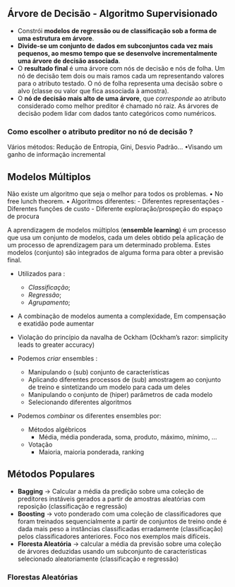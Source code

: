 ## Árvore de Decisão - Algoritmo Supervisionado

- Constrói **modelos de regressão ou de classificação sob a forma de uma estrutura em árvore**.
- **Divide-se um conjunto de dados em subconjuntos cada vez mais pequenos, ao mesmo tempo que se desenvolve incrementalmente uma árvore de decisão associada**.
- O **resultado final** é uma árvore com nós de decisão e nós de folha. Um nó de decisão tem dois ou mais ramos cada um representando valores para o atributo testado. O nó de folha representa uma decisão sobre o alvo (classe ou valor que fica associada à amostra).
- O **nó de decisão mais alto de uma árvore**, que *corresponde* ao atributo considerado como melhor preditor é chamado nó raiz. As árvores de decisão podem lidar com dados tanto categóricos como numéricos.

### Como escolher o atributo preditor no nó de decisão ?

Vários métodos: Redução de Entropia, Gini, Desvio Padrão... •Visando um ganho de informação incremental

## Modelos Múltiplos

Não existe um algoritmo que seja o melhor para todos os problemas. 
	• No free lunch theorem. 
• Algoritmos diferentes:
	- Diferentes representações 
	- Diferentes funções de custo 
	- Diferente exploração/prospeção do espaço de procura

A aprendizagem de modelos múltiplos (**ensemble learning**) é um processo que usa um conjunto de modelos, cada um deles obtido pela aplicação de um processo de aprendizagem para um determinado problema. Estes modelos (conjunto) são integrados de alguma forma para obter a previsão final.

- Utilizados para :
	- *Classificação*;
	- *Regressão*;
	- *Agrupamento*;

- A combinação de modelos aumenta a complexidade, Em compensação e exatidão pode aumentar
- Violação do princípio da navalha de Ockham (Ockham’s razor: simplicity leads to greater accuracy)

- Podemos *criar* ensembles :
	- Manipulando o (sub) conjunto de características
	- Aplicando diferentes processos de (sub) amostragem ao conjunto de treino e sintetizando um modelo para cada um deles
	- Manipulando o conjunto de (hiper) parâmetros de cada modelo
	- Selecionando diferentes algoritmos
- Podemos *combinar* os diferentes ensembles por:
	- Métodos algébricos 
		- Média, média ponderada, soma, produto, máximo, mínimo, … 
	- Votação 
		- Maioria, maioria ponderada, ranking

## Métodos Populares
- **Bagging** -> Calcular a média da predição sobre uma coleção de preditores instáveis gerados a partir de amostras aleatórias com reposição (classificação e regressão)
- **Boosting** -> voto ponderado com uma coleção de classificadores que foram treinados sequencialmente a partir de conjuntos de treino onde é dada mais peso a instâncias classificadas erradamente (classificação) pelos classificadores anteriores. Foco nos exemplos mais difíceis.
- **Floresta Aleatória** -> calcular a média da previsão sobre uma coleção de árvores deduzidas usando um subconjunto de características selecionado aleatoriamente (classificação e regressão)

### Florestas Aleatórias
